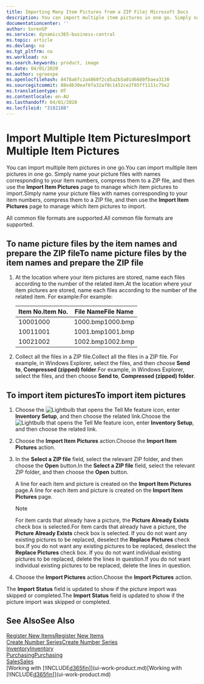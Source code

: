 ```yaml
---
title: Importing Many Item Pictures from a ZIP File| Microsoft Docs
description: You can import multiple item pictures in one go. Simply name your picture files with names corresponding to your item numbers, compress them to a zip file, and then use the Import Item Pictures page to manage which item pictures to import.
documentationcenter: ''
author: SorenGP
ms.service: dynamics365-business-central
ms.topic: article
ms.devlang: na
ms.tgt_pltfrm: na
ms.workload: na
ms.search.keywords: product, image
ms.date: 04/01/2020
ms.author: sgroespe
ms.openlocfilehash: 8478a6fc2a4860f2cd5a2b5a01d6680fbaea3130
ms.sourcegitcommit: 88e4b30eaf6fa32af0c1452ce2f85ff1111c75e2
ms.translationtype: HT
ms.contentlocale: en-AU
ms.lasthandoff: 04/01/2020
ms.locfileid: "3182188"
---
```

# <a name="import-multiple-item-pictures"></a><span data-ttu-id="bd5ae-104">Import Multiple Item Pictures</span><span class="sxs-lookup"><span data-stu-id="bd5ae-104">Import Multiple Item Pictures</span></span>
<span data-ttu-id="bd5ae-105">You can import multiple item pictures in one go.</span><span class="sxs-lookup"><span data-stu-id="bd5ae-105">You can import multiple item pictures in one go.</span></span> <span data-ttu-id="bd5ae-106">Simply name your picture files with names corresponding to your item numbers, compress them to a ZIP file, and then use the **Import Item Pictures** page to manage which item pictures to import.</span><span class="sxs-lookup"><span data-stu-id="bd5ae-106">Simply name your picture files with names corresponding to your item numbers, compress them to a ZIP file, and then use the **Import Item Pictures** page to manage which item pictures to import.</span></span>

<span data-ttu-id="bd5ae-107">All common file formats are supported.</span><span class="sxs-lookup"><span data-stu-id="bd5ae-107">All common file formats are supported.</span></span>

## <a name="to-name-picture-files-by-the-item-names-and-prepare-the-zip-file"></a><span data-ttu-id="bd5ae-108">To name picture files by the item names and prepare the ZIP file</span><span class="sxs-lookup"><span data-stu-id="bd5ae-108">To name picture files by the item names and prepare the ZIP file</span></span>
1. <span data-ttu-id="bd5ae-109">At the location where your item pictures are stored, name each files according to the number of the related item.</span><span class="sxs-lookup"><span data-stu-id="bd5ae-109">At the location where your item pictures are stored, name each files according to the number of the related item.</span></span> <span data-ttu-id="bd5ae-110">For example:</span><span class="sxs-lookup"><span data-stu-id="bd5ae-110">For example:</span></span>

    |<span data-ttu-id="bd5ae-111">Item No.</span><span class="sxs-lookup"><span data-stu-id="bd5ae-111">Item No.</span></span>|<span data-ttu-id="bd5ae-112">File Name</span><span class="sxs-lookup"><span data-stu-id="bd5ae-112">File Name</span></span>|
    |-|-|
    |<span data-ttu-id="bd5ae-113">1000</span><span class="sxs-lookup"><span data-stu-id="bd5ae-113">1000</span></span>|<span data-ttu-id="bd5ae-114">1000.bmp</span><span class="sxs-lookup"><span data-stu-id="bd5ae-114">1000.bmp</span></span>|
    |<span data-ttu-id="bd5ae-115">1001</span><span class="sxs-lookup"><span data-stu-id="bd5ae-115">1001</span></span>|<span data-ttu-id="bd5ae-116">1001.bmp</span><span class="sxs-lookup"><span data-stu-id="bd5ae-116">1001.bmp</span></span>|
    |<span data-ttu-id="bd5ae-117">1002</span><span class="sxs-lookup"><span data-stu-id="bd5ae-117">1002</span></span>|<span data-ttu-id="bd5ae-118">1002.bmp</span><span class="sxs-lookup"><span data-stu-id="bd5ae-118">1002.bmp</span></span>|

2. <span data-ttu-id="bd5ae-119">Collect all the files in a ZIP file.</span><span class="sxs-lookup"><span data-stu-id="bd5ae-119">Collect all the files in a ZIP file.</span></span> <span data-ttu-id="bd5ae-120">For example, in Windows Explorer, select the files, and then choose **Send to**, **Compressed (zipped) folder**.</span><span class="sxs-lookup"><span data-stu-id="bd5ae-120">For example, in Windows Explorer, select the files, and then choose **Send to**, **Compressed (zipped) folder**.</span></span>     

## <a name="to-import-item-pictures"></a><span data-ttu-id="bd5ae-121">To import item pictures</span><span class="sxs-lookup"><span data-stu-id="bd5ae-121">To import item pictures</span></span>
1. <span data-ttu-id="bd5ae-122">Choose the ![Lightbulb that opens the Tell Me feature](media/ui-search/search_small.png "Tell me what you want to do") icon, enter **Inventory Setup**, and then choose the related link.</span><span class="sxs-lookup"><span data-stu-id="bd5ae-122">Choose the ![Lightbulb that opens the Tell Me feature](media/ui-search/search_small.png "Tell me what you want to do") icon, enter **Inventory Setup**, and then choose the related link.</span></span>
2. <span data-ttu-id="bd5ae-123">Choose the **Import Item Pictures** action.</span><span class="sxs-lookup"><span data-stu-id="bd5ae-123">Choose the **Import Item Pictures** action.</span></span>
3. <span data-ttu-id="bd5ae-124">In the **Select a ZIP file** field, select the relevant ZIP folder, and then choose the **Open** button.</span><span class="sxs-lookup"><span data-stu-id="bd5ae-124">In the **Select a ZIP file** field, select the relevant ZIP folder, and then choose the **Open** button.</span></span>

    <span data-ttu-id="bd5ae-125">A line for each item and picture is created on the **Import Item Pictures** page.</span><span class="sxs-lookup"><span data-stu-id="bd5ae-125">A line for each item and picture is created on the **Import Item Pictures** page.</span></span>

    > [!NOTE]
    > <span data-ttu-id="bd5ae-126">For item cards that already have a picture, the **Picture Already Exists** check box is selected.</span><span class="sxs-lookup"><span data-stu-id="bd5ae-126">For item cards that already have a picture, the **Picture Already Exists** check box is selected.</span></span> <span data-ttu-id="bd5ae-127">If you do not want any existing pictures to be replaced, deselect the **Replace Pictures** check box.</span><span class="sxs-lookup"><span data-stu-id="bd5ae-127">If you do not want any existing pictures to be replaced, deselect the **Replace Pictures** check box.</span></span> <span data-ttu-id="bd5ae-128">If you do not want individual existing pictures to be replaced, delete the lines in question.</span><span class="sxs-lookup"><span data-stu-id="bd5ae-128">If you do not want individual existing pictures to be replaced, delete the lines in question.</span></span>

3. <span data-ttu-id="bd5ae-129">Choose the **Import Pictures** action.</span><span class="sxs-lookup"><span data-stu-id="bd5ae-129">Choose the **Import Pictures** action.</span></span>

<span data-ttu-id="bd5ae-130">The **Import Status** field is updated to show if the picture import was skipped or completed.</span><span class="sxs-lookup"><span data-stu-id="bd5ae-130">The **Import Status** field is updated to show if the picture import was skipped or completed.</span></span>       

## <a name="see-also"></a><span data-ttu-id="bd5ae-131">See Also</span><span class="sxs-lookup"><span data-stu-id="bd5ae-131">See Also</span></span>
[<span data-ttu-id="bd5ae-132">Register New Items</span><span class="sxs-lookup"><span data-stu-id="bd5ae-132">Register New Items</span></span>](inventory-how-register-new-items.md)  
[<span data-ttu-id="bd5ae-133">Create Number Series</span><span class="sxs-lookup"><span data-stu-id="bd5ae-133">Create Number Series</span></span>](ui-create-number-series.md)  
[<span data-ttu-id="bd5ae-134">Inventory</span><span class="sxs-lookup"><span data-stu-id="bd5ae-134">Inventory</span></span>](inventory-manage-inventory.md)  
[<span data-ttu-id="bd5ae-135">Purchasing</span><span class="sxs-lookup"><span data-stu-id="bd5ae-135">Purchasing</span></span>](purchasing-manage-purchasing.md)  
[<span data-ttu-id="bd5ae-136">Sales</span><span class="sxs-lookup"><span data-stu-id="bd5ae-136">Sales</span></span>](sales-manage-sales.md)  
<span data-ttu-id="bd5ae-137">[Working with [!INCLUDE[d365fin](includes/d365fin_md.md)]](ui-work-product.md)</span><span class="sxs-lookup"><span data-stu-id="bd5ae-137">[Working with [!INCLUDE[d365fin](includes/d365fin_md.md)]](ui-work-product.md)</span></span>

